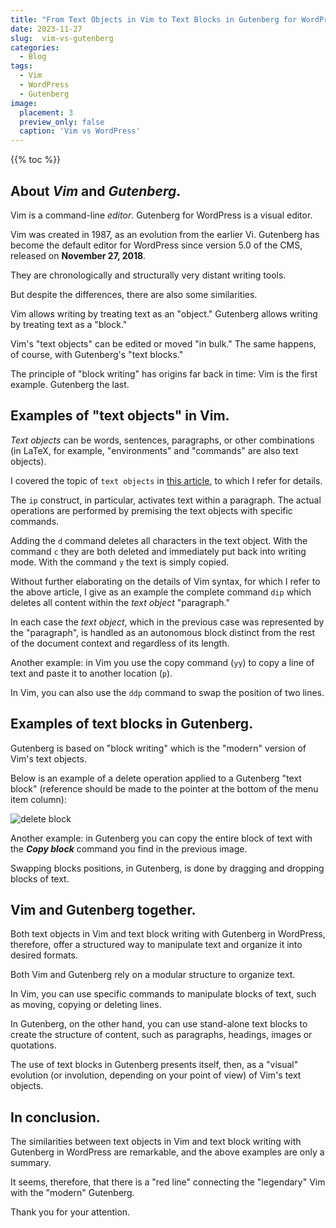```yaml
---
title: "From Text Objects in Vim to Text Blocks in Gutenberg for WordPress."
date: 2023-11-27
slug:  vim-vs-gutenberg
categories:
  - Blog
tags:
  - Vim
  - WordPress
  - Gutenberg
image:
  placement: 3
  preview_only: false 
  caption: 'Vim vs WordPress'
---
```


{{% toc %}}
## About *Vim* and *Gutenberg*.

Vim is a command-line *editor*. Gutenberg for WordPress is a visual editor.

Vim was created in 1987, as an evolution from the earlier Vi. Gutenberg has become the default editor for WordPress since version 5.0 of the CMS, released on **November 27, 2018**.

They are chronologically and structurally very distant writing tools.

But despite the differences, there are also some similarities.

Vim allows writing by treating text as an "object." Gutenberg allows writing by treating text as a "block."

Vim's "text objects" can be edited or moved "in bulk." The same happens, of course, with Gutenberg's "text blocks."

The principle of "block writing" has origins far back in time: Vim is the first example. Gutenberg the last.

## Examples of "text objects" in Vim.

*Text objects* can be words, sentences, paragraphs, or other combinations (in LaTeX, for example, "environments" and "commands" are also text objects).

I covered the topic of `text objects` in [this article](https://francopasut.netlify.app/post/vim_delete_sentences/), to which I refer for details.

The `ip` construct, in particular, activates text within a paragraph. The actual operations are performed by premising the text objects with specific commands.

Adding the `d` command deletes all characters in the text object. With the command `c` they are both deleted and immediately put back into writing mode. With the command `y` the text is simply copied.

Without further elaborating on the details of Vim syntax, for which I refer to the above article, I give as an example the complete command `dip` which deletes all content within the *text object* "paragraph."

In each case the *text object*, which in the previous case was represented by the "paragraph", is handled as an autonomous block distinct from the rest of the document context and regardless of its length.

Another example: in Vim you use the copy command (`yy`) to copy a line of text and paste it to another location (`p`).

In Vim, you can also use the `ddp` command to swap the position of two lines.


## Examples of text blocks in Gutenberg.

Gutenberg is based on "block writing" which is the "modern" version of Vim's text objects.

Below is an example of a delete operation applied to a Gutenberg "text block" (reference should be made to the pointer at the bottom of the menu item column):

![delete block](delete_block.png)

Another example: in Gutenberg you can copy the entire block of text with the ***Copy block*** command you find  in the previous image. 

Swapping blocks positions, in Gutenberg, is done by dragging and dropping blocks of text.


## Vim and Gutenberg together.

Both text objects in Vim and text block writing with Gutenberg in WordPress, therefore, offer a structured way to manipulate text and organize it into desired formats.




Both Vim and Gutenberg rely on a modular structure to organize text.

In Vim, you can use specific commands to manipulate blocks of text, such as moving, copying or deleting lines.

In Gutenberg, on the other hand, you can use stand-alone text blocks to create the structure of content, such as paragraphs, headings, images or quotations.


The use of text blocks in Gutenberg presents itself, then, as a "visual" evolution (or involution, depending on your point of view) of Vim's text objects.



## In conclusion.

The similarities between text objects in Vim and text block writing with Gutenberg in WordPress are remarkable, and the above examples are only a summary.

It seems, therefore, that there is a "red line" connecting the "legendary" Vim with the "modern" Gutenberg.

Thank you for your attention.
